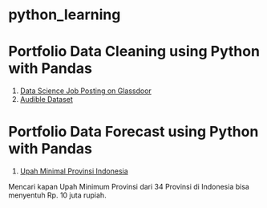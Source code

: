 # python_learning

# Portfolio Data Cleaning using Python with Pandas
1. [Data Science Job Posting on Glassdoor](https://www.kaggle.com/datasets/rashikrahmanpritom/data-science-job-posting-on-glassdoor/data)
2. [Audible Dataset](https://www.kaggle.com/datasets/snehangsude/audible-dataset/code)

# Portfolio Data Forecast using Python with Pandas
1. [Upah Minimal Provinsi Indonesia](https://www.cnbcindonesia.com/news/20230102121501-4-402053/lengkap-ini-dia-daftar-ump-terbaru-2023-di-34-provinsi-ri?page=all)

Mencari kapan Upah Minimum Provinsi dari 34 Provinsi di Indonesia bisa menyentuh Rp. 10 juta rupiah.
